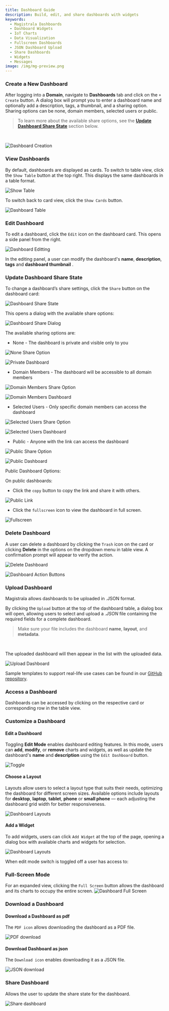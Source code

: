 ```yaml
---
title: Dashboard Guide
description: Build, edit, and share dashboards with widgets
keywords:
  - Magistrala Dashboards
  - Dashboard Widgets
  - IoT Charts
  - Data Visualization
  - Fullscreen Dashboards
  - JSON Dashboard Upload
  - Share Dashboards
  - Widgets
  - Messages
image: /img/mg-preview.png
---
```


### Create a New Dashboard

After logging into a **Domain**, navigate to **Dashboards** tab and click on the `+ Create` button. A dialog box will prompt you to enter a dashboard name and optionally add a description, tags, a thumbnail, and a sharing option. Sharing options can be none, domain members, selected users or public.

> To learn more about the available share options, see the [**Update Dashboard Share State**](#update-dashboard-share-state) section below.

<br/>

![Dashboard Creation](../../img/dashboards/create-dash.png)

### View Dashboards

By default, dashboards are displayed as cards. To switch to table view, click the `Show Table` button at the top right. This displays the same dashboards in a table format.

![Show Table](../../img/dashboards/show-table.png)

To switch back to card view, click the `Show Cards` button.

![Dashboard Table](../../img/dashboards/table-view.png)

### Edit Dashboard

To edit a dashboard, click the `Edit` icon on the dashboard card.  This opens a side panel from the right.

![Dashboard Editting](../../img/dashboards/edit-dash.png)

In the editing panel, a user can modify the dashboard's **name**, **description**, **tags** and **dashboard thumbnail** .  

### Update Dashboard Share State

To change a dashboard’s share settings, click the `Share` button on the dashboard card:

![Dashboard Share State](../../img/dashboards/dashboard-share.png)

This opens a dialog with the available share options:

![Dashboard Share Dialog](../../img/dashboards/share-dashboard-dialog.png)

The available sharing options are:

- None - The dashboard is private and visible only to you

![None Share Option](../../img/dashboards/share-none-dialog.png)

![Private Dashboard](../../img/dashboards/dashboard-private.png)

- Domain Members - The dashboard will be accessible to all domain members

![Domain Members Share Option](../../img/dashboards/share-option-domain.png)

![Domain Members Dashboard](../../img/dashboards/dashboard-domain.png)

- Selected Users - Only specific domain members can access the dashboard

![Selected Users Share Option](../../img/dashboards/share-selected-dialog.png)

![Selected Users Dashboard](../../img/dashboards/dashboard-selected.png)

- Public - Anyone with the link can access the dashboard

![Public Share Option](../../img/dashboards/share-public-dialog.png)

![Public Dashboard](../../img/dashboards/dashboard-public.png)

Public Dashboard Options:

On public dashboards:

- Click the `copy` button to copy the link and share it with others.

![Public Link](../../img/dashboards/public-copy-link.png)

- Click the `fullscreen` icon to view the dashboard in full screen.

![Fullscreen](../../img/dashboards/public-fullscreen.png)

### Delete Dashboard

A user can delete a dashboard by clicking the `Trash` icon on the card or clicking **Delete** in the options on the dropdown menu in table view.
A confirmation prompt will appear to verify the action.

![Delete Dashboard](../../img/dashboards/delete-dashboard-icon.png)

![Dashboard Action Buttons](../../img/dashboards/dash-actions.png)

### Upload Dashboard

Magistrala allows dashboards to be uploaded in .JSON format.

By clicking the `Upload` button at the top of the dashboard table, a dialog box will open, allowing users to select and upload a _.JSON_ file containing the required fields for a complete dashboard.
> Make sure your file includes the dashboard **name**, **layout**, and **metadata**.  
<br/>

The uploaded dashboard will then appear in the list with the uploaded data.

![Upload Dashboard](../../img/dashboards/dash-upload.png)

Sample templates to support real-life use cases can be found in our [GitHub repository](https://github.com/absmach/magistrala-ui/tree/main/samples/dashboard-templates).

### Access a Dashboard

Dashboards can be accessed by clicking on the respective card or corresponding row in the table view.

### Customize a Dashboard

#### Edit a Dashboard

Toggling **Edit Mode** enables dashboard editing features. In this mode, users can **add**, **modify**, or **remove** charts and widgets, as well as update the dashboard's **name** and **description** using the `Edit Dashboard` button.

![Toggle](../../img/dashboards/edit-toggle.png)

#### Choose a Layout

Layouts allow users to select a layout type that suits their needs, optimizing the dashboard for different screen sizes. Available options include layouts for **desktop**, **laptop**, **tablet**, **phone** or **small phone** — each adjusting the dashboard grid width for better responsiveness.

![Dashboard Layouts](../../img/dashboards/layouts.png)

#### Add a Widget

To add widgets, users can click `Add Widget` at the top of the page, opening a dialog box with available charts and widgets for selection.

![Dashboard Layouts](../../img/dashboards/add-widget.png)

When edit mode switch is toggled off a user has access to:

### Full-Screen Mode

For an expanded view, clicking the `Full Screen` button allows the dashboard and its charts to occupy the entire screen.
![Dashboard Full Screen](../../img/dashboards/dash-fullscreen.png)

### Download a Dashboard

#### Download a Dashboard as pdf

The `PDF icon` allows downloading the dashboard as a PDF file.

![PDF download](../../img/dashboards/download-pdf.png)

#### Download Dashboard as json

The `Download icon` enables downloading it as a JSON file.

![JSON download](../../img/dashboards/download-json.png)

### Share Dashboard

Allows the user to update the share state for the dashboard.

![Share dashboard](../../img/dashboards/dash-share-icon.png)
